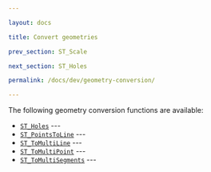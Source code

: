 ```yaml
---

layout: docs

title: Convert geometries

prev_section: ST_Scale

next_section: ST_Holes

permalink: /docs/dev/geometry-conversion/

---
```


The following geometry conversion functions are available:

* [`ST_Holes`](../ST_Holes) --- 
* [`ST_PointsToLine`](../ST_PointsToLine) --- 
* [`ST_ToMultiLine`](../ST_ToMultiLine) --- 
* [`ST_ToMultiPoint`](../ST_ToMultiPoint) --- 
* [`ST_ToMultiSegments`](../ST_ToMultiSegments) --- 
